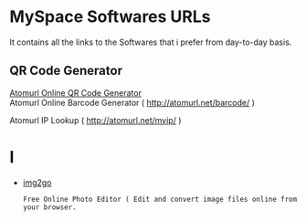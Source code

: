 # MySpace Softwares URLs
It contains all the links to the Softwares that i prefer from day-to-day basis.

## QR Code Generator
<a href="http://atomurl.net/qrcode/">Atomurl Online QR Code Generator</a>  <br/>
Atomurl Online Barcode Generator ( http://atomurl.net/barcode/ )

Atomurl IP Lookup ( http://atomurl.net/myip/ ) <br/>

# I 
* <a href="https://www.img2go.com/">img2go </a>

      Free Online Photo Editor ( Edit and convert image files online from your browser.
     
     
